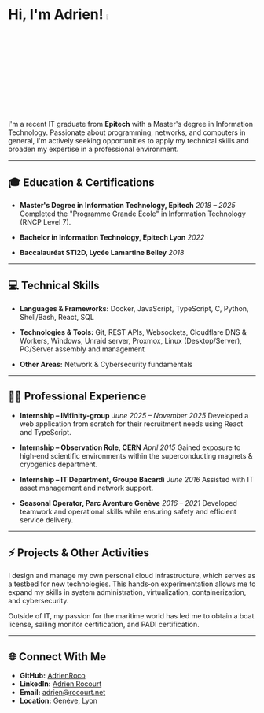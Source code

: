 # Hi, I'm Adrien! <img src="https://media.giphy.com/media/hvRJCLFzcasrR4ia7z/giphy.gif" width="5%">

I'm a recent IT graduate from **Epitech** with a Master's degree in Information Technology. Passionate about programming, networks, and computers in general, I'm actively seeking opportunities to apply my technical skills and broaden my expertise in a professional environment.

---

## 🎓 Education & Certifications

- **Master's Degree in Information Technology, Epitech**
  _2018 – 2025_
  Completed the "Programme Grande École" in Information Technology (RNCP Level 7).

- **Bachelor in Information Technology, Epitech Lyon**
  _2022_

- **Baccalauréat STI2D, Lycée Lamartine Belley**
  _2018_

---

## 💻 Technical Skills

- **Languages & Frameworks:**
  Docker, JavaScript, TypeScript, C, Python, Shell/Bash, React, SQL

- **Technologies & Tools:**
  Git, REST APIs, Websockets, Cloudflare DNS & Workers, Windows, Unraid server, Proxmox, Linux (Desktop/Server), PC/Server assembly and management

- **Other Areas:**
  Network & Cybersecurity fundamentals

---

## 👨‍💻 Professional Experience

- **Internship – IMfinity-group**
  _June 2025 – November 2025_
  Developed a web application from scratch for their recruitment needs using React and TypeScript.

- **Internship – Observation Role, CERN**
  _April 2015_
  Gained exposure to high‑end scientific environments within the superconducting magnets & cryogenics department.

- **Internship – IT Department, Groupe Bacardi**
  _June 2016_
  Assisted with IT asset management and network support.

- **Seasonal Operator, Parc Aventure Genève**
  _2016 – 2021_
  Developed teamwork and operational skills while ensuring safety and efficient service delivery.

---

## ⚡ Projects & Other Activities

I design and manage my own personal cloud infrastructure, which serves as a testbed for new technologies. This hands‑on experimentation allows me to expand my skills in system administration, virtualization, containerization, and cybersecurity.

Outside of IT, my passion for the maritime world has led me to obtain a boat license, sailing monitor certification, and PADI certification.

---

## 🌐 Connect With Me

- **GitHub:** [AdrienRoco](https://github.com/AdrienRoco)
- **LinkedIn:** [Adrien Rocourt](https://linkedin.com/in/adrien-rocourt/)
- **Email:** [adrien@rocourt.net](mailto:adrien@rocourt.net)
- **Location:** Genève, Lyon
